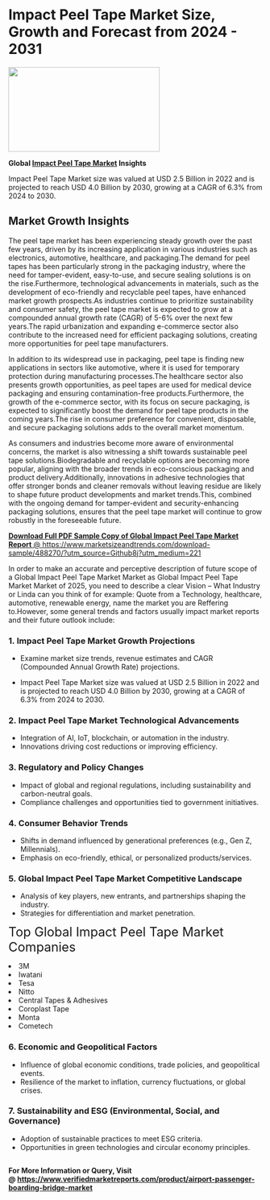<H1>Impact Peel Tape Market Size, Growth and Forecast from 2024 - 2031</H1><img class="aligncenter size-medium wp-image-584254" src="https://thirdeyenews.in/wp-content/uploads/2024/09/Global-Market-Research-300x168.jpeg" alt="" width="300" height="168" /><p><strong>Global&nbsp;<a href="https://www.marketsizeandtrends.com/download-sample/488270/?utm_source=Github8j?utm_medium=221">Impact Peel Tape Market</a> Insights</strong></p><p>Impact Peel Tape Market size was valued at USD 2.5 Billion in 2022 and is projected to reach USD 4.0 Billion by 2030, growing at a CAGR of 6.3% from 2024 to 2030.</p><p><h2>Market Growth Insights</h2> The peel tape market has been experiencing steady growth over the past few years, driven by its increasing application in various industries such as electronics, automotive, healthcare, and packaging.The demand for peel tapes has been particularly strong in the packaging industry, where the need for tamper-evident, easy-to-use, and secure sealing solutions is on the rise.Furthermore, technological advancements in materials, such as the development of eco-friendly and recyclable peel tapes, have enhanced market growth prospects.As industries continue to prioritize sustainability and consumer safety, the peel tape market is expected to grow at a compounded annual growth rate (CAGR) of 5-6% over the next few years.The rapid urbanization and expanding e-commerce sector also contribute to the increased need for efficient packaging solutions, creating more opportunities for peel tape manufacturers.<a href="#"></a> <p>In addition to its widespread use in packaging, peel tape is finding new applications in sectors like automotive, where it is used for temporary protection during manufacturing processes.The healthcare sector also presents growth opportunities, as peel tapes are used for medical device packaging and ensuring contamination-free products.Furthermore, the growth of the e-commerce sector, with its focus on secure packaging, is expected to significantly boost the demand for peel tape products in the coming years.The rise in consumer preference for convenient, disposable, and secure packaging solutions adds to the overall market momentum.</p> <p>As consumers and industries become more aware of environmental concerns, the market is also witnessing a shift towards sustainable peel tape solutions.Biodegradable and recyclable options are becoming more popular, aligning with the broader trends in eco-conscious packaging and product delivery.Additionally, innovations in adhesive technologies that offer stronger bonds and cleaner removals without leaving residue are likely to shape future product developments and market trends.This, combined with the ongoing demand for tamper-evident and security-enhancing packaging solutions, ensures that the peel tape market will continue to grow robustly in the foreseeable future.</p> <a href="#"></p><p><span class=""><strong>Download Full PDF Sample Copy of Global Impact Peel Tape Market Report</strong> @ <a href="https://www.marketsizeandtrends.com/download-sample/488270/?utm_source=Github8j?utm_medium=221" target="_blank">https://www.marketsizeandtrends.com/download-sample/488270/?utm_source=Github8j?utm_medium=221</a></span></p><p>In order to make an accurate and perceptive description of future scope of a Global&nbsp;Impact Peel Tape Market Market as Global&nbsp;Impact Peel Tape Market Market of 2025, you need to describe a clear Vision &ndash; What Industry or Linda can you think of for example: Quote from a Technology, healthcare, automotive, renewable energy, name the market you are Reffering to.However, some general trends and factors usually impact market reports and their future outlook include:</p><h3>1.&nbsp;<strong>Impact Peel Tape Market Growth Projections</strong></h3><ul><li>Examine market size trends, revenue estimates and CAGR (Compounded Annual Growth Rate) projections.</li><li><p>Impact Peel Tape Market size was valued at USD 2.5 Billion in 2022 and is projected to reach USD 4.0 Billion by 2030, growing at a CAGR of 6.3% from 2024 to 2030.</p></li></ul><h3>2.&nbsp;<strong>Impact Peel Tape Market Technological Advancements</strong></h3><ul><li>Integration of AI, IoT, blockchain, or automation in the industry.</li><li>Innovations driving cost reductions or improving efficiency.</li></ul><h3>3.&nbsp;<strong>Regulatory and Policy Changes</strong></h3><ul><li>Impact of global and regional regulations, including sustainability and carbon-neutral goals.</li><li>Compliance challenges and opportunities tied to government initiatives.</li></ul><h3>4.&nbsp;<strong>Consumer Behavior Trends</strong></h3><ul><li>Shifts in demand influenced by generational preferences (e.g., Gen Z, Millennials).</li><li>Emphasis on eco-friendly, ethical, or personalized products/services.</li></ul><h3>5.&nbsp;<strong>Global Impact Peel Tape Market Competitive Landscape</strong></h3><ul><li>Analysis of key players, new entrants, and partnerships shaping the industry.</li><li>Strategies for differentiation and market penetration.</li></ul><p data-pm-slice="1 1 []"><span style="color: inherit; font-family: inherit; font-size: 25px;">Top Global Impact Peel Tape Market Companies</span></p><div class="" data-test-id=""><p><li>3M</li><li> Iwatani</li><li> Tesa</li><li> Nitto</li><li> Central Tapes & Adhesives</li><li> Coroplast Tape</li><li> Monta</li><li> Cometech</li></p></div><h3>6.&nbsp;<strong>Economic and Geopolitical Factors</strong></h3><ul><li>Influence of global economic conditions, trade policies, and geopolitical events.</li><li>Resilience of the market to inflation, currency fluctuations, or global crises.</li></ul><h3>7.&nbsp;<strong>Sustainability and ESG (Environmental, Social, and Governance)</strong></h3><ul><li>Adoption of sustainable practices to meet ESG criteria.</li><li>Opportunities in green technologies and circular economy principles.</li></ul><h2><strong style="font-size: 14px;">For More Information or Query, Visit @&nbsp;</strong><a style="background-color: #ffffff; font-size: 14px;" href="https://www.marketsizeandtrends.com/report/impact-peel-tape-market/" target="_blank">https://www.verifiedmarketreports.com/product/airport-passenger-boarding-bridge-market</a></h2>